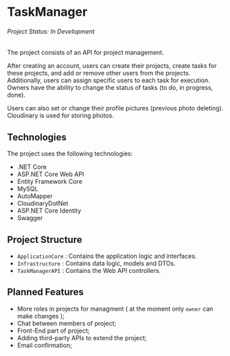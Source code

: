 # TaskManager

###### Project Status: In Development

The project consists of an API for project management. 

After creating an account, users can create their projects, create tasks for these projects, and add or remove other users from the projects. Additionally, users can assign specific users to each task for execution. Owners have the ability to change the status of tasks (to do, in progress, done). 

Users can also set or change their profile pictures (previous photo deleting). Cloudinary is used for storing photos.


## Technologies

The project uses the following technologies:

- .NET Core
- ASP.NET Core Web API
- Entity Framework Core
- MySQL
- AutoMapper
- CloudinaryDotNet
- ASP.NET Core Identity
- Swagger

## Project Structure

- `ApplicationCore` : Contains the application logic and interfaces.
- `Infrastructure` : Contains data logic, models and DTOs.
- `TaskManagerAPI` : Contains the Web API controllers.

## Planned Features

- More roles in projects for managment ( at the moment only `owner` can make changes );
- Chat between members of project;
- Front-End part of project;
- Adding third-party APIs to extend the project;
- Email confirmation;

